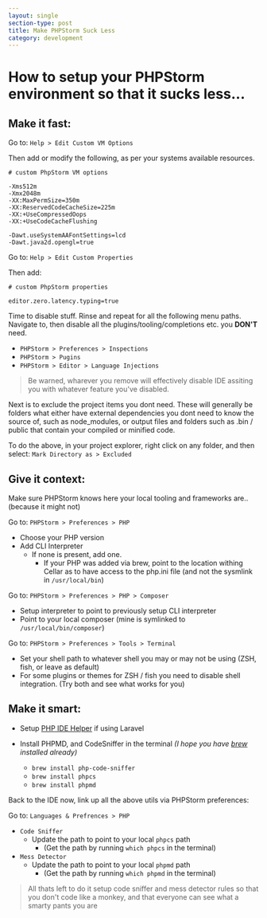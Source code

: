 ```yaml
---
layout: single
section-type: post
title: Make PHPStorm Suck Less
category: development
---
```


# How to setup your PHPStorm environment so that it sucks less...

## Make it fast:

Go to:
`Help > Edit Custom VM Options`

Then add or modify the following, as per your systems available resources.
~~~ text
# custom PhpStorm VM options

-Xms512m
-Xmx2048m
-XX:MaxPermSize=350m 
-XX:ReservedCodeCacheSize=225m
-XX:+UseCompressedOops
-XX:+UseCodeCacheFlushing

-Dawt.useSystemAAFontSettings=lcd
-Dawt.java2d.opengl=true
~~~


Go to:
`Help > Edit Custom Properties`

Then add:
~~~ text
# custom PhpStorm properties

editor.zero.latency.typing=true
~~~

Time to disable stuff. Rinse and repeat for all the following menu paths. Navigate to, then disable all the plugins/tooling/completions etc. you **DON'T** need. 

* `PHPStorm > Preferences > Inspections`
* `PHPStorm > Pugins`
* `PHPStorm > Editor > Language Injections`

> Be warned, wharever you remove will effectively disable IDE assiting you with whatever feature you've disabled.

Next is to exclude the project items you dont need. These will generally be folders what either have external dependencies you dont need to know the source of, such as node_modules, or output files and folders such as .bin / public that contain your compiled or minified code.

To do the above, in your project explorer, right click on any folder, and then select:
`Mark Directory as > Excluded` 

## Give it context:

Make sure PHPStorm knows here your local tooling and frameworks are.. 
(because it might not)

Go to:
`PHPStorm > Preferences > PHP`

* Choose your PHP version
* Add CLI Interpreter
    * If none is present, add one. 
        * If your PHP was added via brew, point to the location withing Cellar as to have access to the php.ini file (and not the sysmlink in `/usr/local/bin`)

Go to:
`PHPStorm > Preferences > PHP > Composer`

* Setup interpreter to point to previously setup CLI interpreter
* Point to your local composer (mine is symlinked to `/usr/local/bin/composer`)

Go to:
`PHPStorm > Preferences > Tools > Terminal`

* Set your shell path to whatever shell you may or may not be using (ZSH, fish, or leave as default)
* For some plugins or themes for ZSH / fish you need to disable shell integration. (Try both and see what works for you)

## Make it smart:
* Setup [PHP IDE Helper](https://github.com/barryvdh/laravel-ide-helper) if using Laravel

* Install PHPMD, and CodeSniffer in the terminal *(I hope you have [brew](https://brew.sh/) installed already)*
    * `brew install php-code-sniffer`
    * `brew install phpcs`
    * `brew install phpmd`

Back to the IDE now, link up all the above utils via PHPStorm preferences:

Go to:
`Languages & Prefrences > PHP`

* `Code Sniffer`
     - Update the path to point to your local `phpcs` path
        + (Get the path by running `which phpcs` in the terminal)
* `Mess Detector`
     - Update the path to point to your local `phpmd` path
        + (Get the path by running `which phpmd` in the terminal)
            
> All thats left to do it setup code sniffer and mess detector rules so that you don't code like a monkey, and that everyone can see what a smarty pants you are
